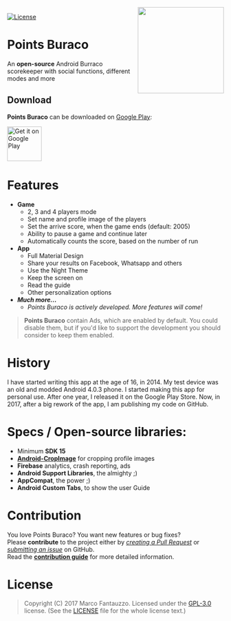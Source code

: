<img src="http://marcofantauzzo.it/images/punti.png" align="right" width="200" height="200"/>

[![License](http://img.shields.io/badge/license-Apache%202.0-blue.svg?style=flat)](http://choosealicense.com/licenses/apache-2.0/)

# Points Buraco  

An **open-source** Android Burraco scorekeeper with social functions, different modes and more
 
 
## Download
 
 **Points Buraco** can be downloaded on [Google Play](https://play.google.com/store/apps/details?id=com.marco97pa.puntiburraco):
 
 <a href="https://play.google.com/store/apps/details?id=com.marco97pa.puntiburraco">
     <img alt="Get it on Google Play" src="https://play.google.com/intl/en_us/badges/images/generic/en_badge_web_generic.png" height="80px"/>
 </a>
 

# Features

- **Game**
  - 2, 3 and 4 players mode
  - Set name and profile image of the players
  - Set the arrive score, when the game ends (default: 2005)
  - Ability to pause a game and continue later
  - Automatically counts the score, based on the number of run
- **App**
  - Full Material Design
  - Share your results on Facebook, Whatsapp and others
  - Use the Night Theme
  - Keep the screen on
  - Read the guide
  - Other personalization options
- _**Much more...**_
  - _Points Buraco is actively developed. More features will come!_

> **Points Buraco** contain Ads, which are enabled by default. You could disable them, but if you'd like to support the development you should consider to keep them enabled.

# History

I have started writing this app at the age of 16, in 2014. My test device was an old and modded Android 4.0.3 phone.
I started making this app for personal use. After one year, I released it on the Google Play Store.
Now, in 2017, after a big rework of the app, I am publishing my code on GitHub.

# Specs / Open-source libraries:

- Minimum **SDK 15**
- [**Android-CropImage**](https://github.com/lvillani/android-cropimage) for cropping profile images
- **Firebase** analytics, crash reporting, ads
- **Android Support Libraries**, the almighty ;)
- **AppCompat**, the power ;)
- **Android Custom Tabs**, to show the user Guide

# Contribution

You love Points Buraco? You want new features or bug fixes?  
Please **contribute** to the  project either by [_creating a Pull Request_](https://github.com/marco97pa/punti-burraco/compare) or [_submitting an issue_](https://github.com/marco97pa/punti-burraco/issues/new) on GitHub.  
Read the [**contribution guide**](CONTRIBUTE.md) for more detailed information.

# License

> Copyright (C) 2017 Marco Fantauzzo. 
> Licensed under the [GPL-3.0](https://www.gnu.org/licenses/gpl.html) license.
> (See the [LICENSE](https://github.com/marco97pa/punti-burraco/master/LICENSE) file for the whole license text.)

